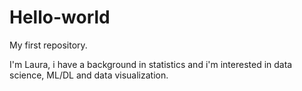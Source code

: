 # Hello-world
My first repository.

I'm Laura, i have a background in statistics and i'm interested in data science, ML/DL and data visualization.
